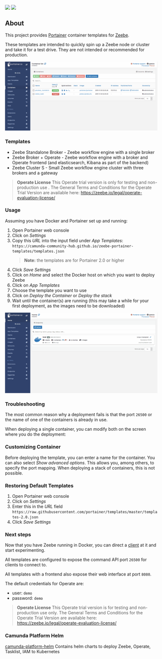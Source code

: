 [![](https://img.shields.io/badge/Community%20Extension-An%20open%20source%20community%20maintained%20project-FF4700)](https://github.com/camunda-community-hub/community)
[![](https://img.shields.io/badge/Lifecycle-Stable-brightgreen)](https://github.com/Camunda-Community-Hub/community/blob/main/extension-lifecycle.md#stable-)

## About

This project provides [Portainer](https://www.portainer.io/) container templates for [Zeebe](https://zeebe.io/).

These templates are intended to quickly spin up a Zeebe node or cluster and take it for a test drive. They are not intended or recommended for production.

![Demo of portainer templates](assets/demo.gif "Demo")

### Templates

- Zeebe Standalone Broker - Zeebe workflow engine with a single broker
- Zeebe Broker + Operate - Zeebe workflow engine with a broker and Operate frontend (and elasticsearch, Kibana as part of the backend)
- Zeebe Cluster S - Small Zeebe workflow engine cluster with three brokers and a gateway

> **Operate License** This Operate trial version is only for testing and non-production use . The General Terms and Conditions for the Operate Trial Version are available here: https://zeebe.io/legal/operate-evaluation-license/

### Usage

Assuming you have Docker and Portainer set up and running:

1. Open Portainer web console
1. Click on _Settings_
1. Copy this _URL_ into the input field under _App Templates_: `https://camunda-community-hub.github.io/zeebe-portainer-templates/templates.json`
   > **Note:** the templates are for Portainer 2.0 or higher
1. Click _Save Settings_
1. Click on _Home_ and select the Docker host on which you want to deploy Zeebe
1. Click on _App Templates_
1. Choose the template you want to use
1. Click on _Deploy the Container_ or _Deploy the stack_
1. Wait until the container(s) are running (this may take a while for your first deployment, as the images need to be downloaded)

![Usage of portainer templates](assets/usage.gif "Usage")

### Troubleshooting

The most common reason why a deployment fails is that the port `26500` or the name of one of the containers is already in use.

When deploying a single container, you can modify both on the screen where you do the deployment:

### Customizing Container

Before deploying the template, you can enter a name for the container. You can also select _Show advanced options_. This allows you, among others, to specify the port mapping.
When deploying a stack of containers, this is not possible.

### Restoring Default Templates

1. Open Portainer web console
1. Click on _Settings_
1. Enter this in the _URL_ field `https://raw.githubusercontent.com/portainer/templates/master/templates-2.0.json`
1. Click _Save Settings_

### Next steps

Now that you have Zeebe running in Docker, you can direct a [client]([https://docs.zeebe.io/clients/index.html) at it and start experimenting.

All templates are configured to expose the command API port `26500` for clients to connect to.

All templates with a frontend also expose their web interface at port `8080`.

The default credentials for Operate are:

- user: `demo`
- password: `demo`

> **Operate License** This Operate trial version is for testing and non-production use only. The General Terms and Conditions for the Operate Trial Version are available here: https://zeebe.io/legal/operate-evaluation-license/

### Camunda Platform Helm

[camunda-platform-helm](https://helm.camunda.io/) Contains helm charts to deploy Zeebe, Operate, Tasklist, IAM to Kubernetes
